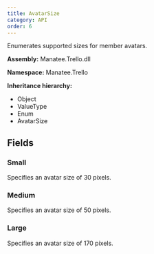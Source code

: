 ```yaml
---
title: AvatarSize
category: API
order: 6
---
```


Enumerates supported sizes for member avatars.

**Assembly:** Manatee.Trello.dll

**Namespace:** Manatee.Trello

**Inheritance hierarchy:**

- Object
- ValueType
- Enum
- AvatarSize

## Fields

### Small

Specifies an avatar size of 30 pixels.

### Medium

Specifies an avatar size of 50 pixels.

### Large

Specifies an avatar size of 170 pixels.

